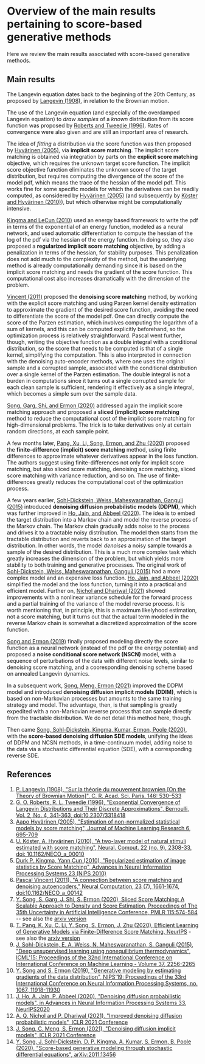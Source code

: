 # Overview of the main results pertaining to score-based generative methods

Here we review the main results associated with score-based generative methods.

## Main results

The Langevin equation dates back to the beginning of the 20th Century, as proposed by [Langevin (1908)](https://gallica.bnf.fr/ark:/12148/bpt6k3100t/f530.item), in relation to the Brownian motion.

The use of the Langevin equation (and especially of the overdamped Langevin equation) to *draw samples* of a *known* distribution from its score function was proposed by [Roberts and Tweedie (1996)](https://doi.org/10.2307/3318418). Rates of convergence were also given and are still an important area of research.

The idea of *fitting* a distribution via the score function was then proposed by [Hyvärinen (2005)](https://jmlr.org/papers/v6/hyvarinen05a.html), via **implicit score matching**. The implicit score matching is obtained via integration by parts on the **explicit score matching** objective, which requires the unknown target score function. The implicit score objective function eliminates the unknown score of the target distribution, but requires computing the divergence of the score of the model pdf, which means the trace of the hessian of the model pdf. This works fine for some specific models for which the derivatives can be readily computed, as considered by [Hyvärinen (2005)](https://jmlr.org/papers/v6/hyvarinen05a.html) (and subsequently by [Köster and Hyvärinen (2010)](https://doi.org/10.1162/neco_a_00010)), but which otherwise might be computationally intensive.

[Kingma and LeCun (2010)](https://papers.nips.cc/paper_files/paper/2010/hash/6f3e29a35278d71c7f65495871231324-Abstract.html) used an energy based framework to write the pdf in terms of the exponential of an energy function, modeled as a neural network, and used automatic differentiation to compute the hessian of the log of the pdf via the hessian of the energy function. In doing so, they also proposed a **regularized implicit score matching** objective, by adding a penalization in terms of the hessian, for stability purposes. This penalization does not add much to the complexity of the method, but the underlying method is already computationally demanding since it is based on the implicit score matching and needs the gradient of the score function. This computational cost also increases dramatically with the dimension of the problem.

[Vincent (2011)](https://doi.org/10.1162/NECO_a_00142) proposed the **denoising score matching** method, by working with the explicit score matching and using Parzen kernel density estimation to approximate the gradient of the desired score function, avoiding the need to differentiate the score of the model pdf. One can directly compute the score of the Parzen estimation, which involves computing the logarithm of a sum of kernels, and this can be computed explicitly beforehand, so the optimization process is relatively straightforward. Pascal went further, though, writing the objective function as a double integral with a conditional distribution, so the score that needs to be computed is that of a single kernel, simplifying the computation. This is also interpreted in connection with the denoising auto-encoder methods, where one uses the original sample and a corrupted sample, associated with the conditional distribution over a single kernel of the Parzen estimation. The double integral is not a burden in computations since it turns out a single corrupted sample for each clean sample is sufficient, rendering it effectively as a single integral, which becomes a simple sum over the sample data.

[Song, Garg, Shi, and Ermon (2020)](https://proceedings.mlr.press/v115/song20a.html) addressed again the implicit score matching approach and proposed a **sliced (implicit) score matching** method to reduce the computational cost of the implicit score matching for high-dimensional problems. The trick is to take derivatives only at certain random directions, at each sample point.

A few months later, [Pang, Xu, Li, Song, Ermon, and Zhu (2020)](https://openreview.net/forum?id=LVRoKppWczk) proposed the **finite-difference (implicit) score matching** method, using finite differences to approximate whatever derivatives appear in the loss function. The authors suggest using finite-differences not only for implicit score matching, but also sliced score matching, denoising score matching, sliced score matching with variance reduction, and so on. The use of finite-differences greatly reduces the computational cost of the optimization process.

A few years earlier, [Sohl-Dickstein, Weiss, Maheswaranathan, Ganguli (2015)](https://dl.acm.org/doi/10.5555/3045118.3045358) introduced **denoising diffusion probabilistic models (DDPM)**, which was further improved in [Ho, Jain, and Abbeel (2020)](https://proceedings.neurips.cc/paper/2020/hash/4c5bcfec8584af0d967f1ab10179ca4b-Abstract.html). The idea is to embed the target distribution into a Markov chain and model the reverse process of the Markov chain. The Markov chain gradually adds noise to the process and drives it to a tractable noisy distribution. The model then starts from the tractable distribution and reverts back to an approximation of the target distribution. In other words, the model *denoises* a noisy sample towards a sample of the desired distribution. This is a much more complex task which greatly increases the dimension of the problem, but which yields more stability to both training and generative processes. The original work of [Sohl-Dickstein, Weiss, Maheswaranathan, Ganguli (2015)](https://dl.acm.org/doi/10.5555/3045118.3045358) had a more complex model and an expensive loss function. [Ho, Jain, and Abbeel (2020)](https://proceedings.neurips.cc/paper/2020/hash/4c5bcfec8584af0d967f1ab10179ca4b-Abstract.html) simplified the model and the loss function, turning it into a practical and efficient model. Further on, [Nichol and Dhariwal (2021)](https://openreview.net/forum?id=-NEXDKk8gZ) showed improvements with a nonlinear variance schedule for the forward process and a partial training of the variance of the model reverse process. It is worth mentioning that, in principle, this is a maximum likelyhood estimation, not a score matching, but it turns out that the actual term modeled in the reverse Markov chain is somewhat a discretized approximation of the score function.

[Song and Ermon (2019)](https://dl.acm.org/doi/10.5555/3454287.3455354) finally proposed modeling directly the score function as a neural network (instead of the pdf or the energy potential) and proposed a **noise conditional score network (NSCN)** model, with a sequence of perturbations of the data with different noise levels, similar to denoising score matching, and a cooresponding denoising scheme based on annealed Langevin dynamics.

In a subsequent work, [Song, Meng, Ermon (2021)](https://openreview.net/forum?id=St1giarCHLP) improved the DDPM model and introduced **denoising diffusion implicit models (DDIM)**, which is based on non-Markovian processes but amounts to the same training strategy and model. The advantage, then, is that sampling is greatly expedited with a non-Markovian reverse process that can sample directly from the tractable distribution. We do not detail this method here, though.

Then came [Song, Sohl-Dickstein, Kingma, Kumar, Ermon, Poole (2020)](https://arxiv.org/abs/2011.13456), with the **score-based denoising diffusion SDE models**, unifying the ideas of DDPM and NCSN methods, in a time-continuum model, adding noise to the data via a stochastic differential equation (SDE), with a corresponding reverse SDE.

## References

1. [P. Langevin (1908), "Sur la théorie du mouvement brownien [On the Theory of Brownian Motion]". C. R. Acad. Sci. Paris. 146: 530–533](https://gallica.bnf.fr/ark:/12148/bpt6k3100t/f530.item)
1. [G. O. Roberts, R. L. Tweedie (1996), "Exponential Convergence of Langevin Distributions and Their Discrete Approximations", Bernoulli, Vol. 2, No. 4, 341-363, doi:10.2307/3318418](https://doi.org/10.2307/3318418)
1. [Aapo Hyvärinen (2005), "Estimation of non-normalized statistical models by score matching", Journal of Machine Learning Research 6, 695-709](https://jmlr.org/papers/v6/hyvarinen05a.html)
1. [U. Köster, A. Hyvärinen (2010), "A two-layer model of natural stimuli estimated with score matching", Neural. Comput. 22 (no. 9), 2308-33, doi: 10.1162/NECO_a_00010](https://doi.org/10.1162/neco_a_00010)
1. [Durk P. Kingma, Yann Cun (2010), "Regularized estimation of image statistics by Score Matching", Advances in Neural Information Processing Systems 23 (NIPS 2010)](https://papers.nips.cc/paper_files/paper/2010/hash/6f3e29a35278d71c7f65495871231324-Abstract.html)
1. [Pascal Vincent (2011), "A connection between score matching and denoising autoencoders," Neural Computation, 23 (7), 1661-1674, doi:10.1162/NECO_a_00142](https://doi.org/10.1162/NECO_a_00142)
1. [Y. Song, S. Garg, J. Shi, S. Ermon (2020), Sliced Score Matching: A Scalable Approach to Density and Score Estimation, Proceedings of The 35th Uncertainty in Artificial Intelligence Conference, PMLR 115:574-584](https://proceedings.mlr.press/v115/song20a.html) -- see also the [arxiv version](https://arxiv.org/abs/1905.07088)
1. [T. Pang, K. Xu, C. Li, Y. Song, S. Ermon, J. Zhu (2020), Efficient Learning of Generative Models via Finite-Difference Score Matching, NeurIPS](https://openreview.net/forum?id=LVRoKppWczk) - see also the [arxiv version](https://arxiv.org/abs/2007.03317)
1. [J. Sohl-Dickstein, E. A. Weiss, N. Maheswaranathan, S. Ganguli (2015), "Deep unsupervised learning using nonequilibrium thermodynamics", ICML'15: Proceedings of the 32nd International Conference on International Conference on Machine Learning - Volume 37, 2256-2265](https://dl.acm.org/doi/10.5555/3045118.3045358)
1. [Y. Song and S. Ermon (2019), "Generative modeling by estimating gradients of the data distribution", NIPS'19: Proceedings of the 33rd International Conference on Neural Information Processing Systems, no. 1067, 11918-11930](https://dl.acm.org/doi/10.5555/3454287.3455354)
1. [J. Ho, A. Jain, P. Abbeel (2020), "Denoising diffusion probabilistic models", in Advances in Neural Information Processing Systems 33, NeurIPS2020](https://proceedings.neurips.cc/paper/2020/hash/4c5bcfec8584af0d967f1ab10179ca4b-Abstract.html)
1. [A. Q. Nichol and P. Dhariwal (2021), "Improved denoising diffusion probabilistic models", ICLR 2021 Conference](https://openreview.net/forum?id=-NEXDKk8gZ)
1. [J. Song, C. Meng, S. Ermon (2021), "Denoising diffusion implicit models", ICLR 2021 Conference](https://openreview.net/forum?id=St1giarCHLP)
1. [Y. Song, J. Sohl-Dickstein, D. P. Kingma, A. Kumar, S. Ermon, B. Poole (2020), "Score-based generative modeling through stochastic differential equations", arXiv:2011.13456](https://arxiv.org/abs/2011.13456)